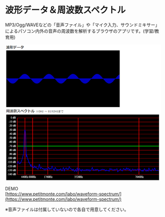 # 波形データ＆周波数スペクトル
MP3/Ogg/WAVEなどの「音声ファイル」や「マイク入力、サウンドミキサー」によるパソコン内外の音声の周波数を解析するブラウザのアプリです。(学習/教育用)  

![イメージ](https://github.com/TakeshiOkamoto/waveform-spectrum/blob/master/image.png)  
  
DEMO  
[https://www.petitmonte.com/labo/waveform-spectrum/](https://www.petitmonte.com/labo/waveform-spectrum/)  
  
※音声ファイルは付属していないので各自で用意してください。  
